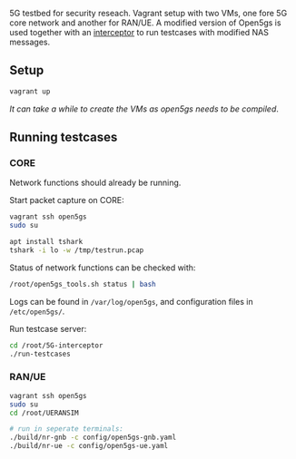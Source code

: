 5G testbed for security reseach. Vagrant setup with two VMs, one fore 5G core network and another for RAN/UE. A modified version of Open5gs is used together with an [interceptor](https://github.com/theodorsm/5G-interceptor) to run testcases with modified NAS messages.

## Setup

```bash
vagrant up
```

*It can take a while to create the VMs as open5gs needs to be compiled*.

## Running testcases

### CORE

Network functions should already be running.

Start packet capture on CORE:

```bash
vagrant ssh open5gs
sudo su

apt install tshark
tshark -i lo -w /tmp/testrun.pcap
```

Status of network functions can be checked with:

```bash
/root/open5gs_tools.sh status | bash
```

Logs can be found in `/var/log/open5gs`, and configuration files in `/etc/open5gs/`.

Run testcase server:

```bash
cd /root/5G-interceptor
./run-testcases
```

### RAN/UE

```bash
vagrant ssh open5gs
sudo su
cd /root/UERANSIM

# run in seperate terminals:
./build/nr-gnb -c config/open5gs-gnb.yaml
./build/nr-ue -c config/open5gs-ue.yaml
```
